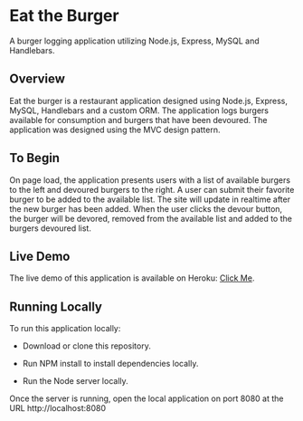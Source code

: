 # Eat the Burger #

A burger logging application utilizing Node.js, Express, MySQL and Handlebars.

## Overview

Eat the burger is a restaurant application designed using Node.js, Express, MySQL, Handlebars and a custom ORM.  The application logs burgers available for consumption and burgers that have been devoured.  The application was designed using the MVC design pattern.



## To Begin

On page load, the application presents users with a list of available burgers to the left and devoured burgers to the right.  A user can submit their favorite burger to be added to the available list.  The site will update in realtime after the new burger has been added.  When the user clicks the devour button, the burger will be devored, removed from the available list and added to the burgers devoured list.



## Live Demo

The live demo of this application is available on Heroku:   [Click Me](https://fathomless-anchorage-71193.herokuapp.com/burgers).



## Running Locally


To run this application locally:

- Download or clone this repository.

- Run NPM install to install dependencies locally.

- Run the Node server locally.

Once the server is running, open the local application on port 8080 at the URL http://localhost:8080

